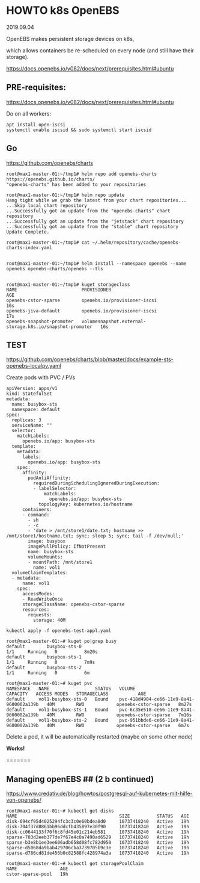 # HOWTO   k8s  OpenEBS 

2019.09.04


OpenEBS makes persistent storage devices on k8s,

which allows containers be re-scheduled on every node (and still have their storage).

https://docs.openebs.io/v082/docs/next/prerequisites.html#ubuntu



## PRE-requisites:    

https://docs.openebs.io/v082/docs/next/prerequisites.html#ubuntu


Do on all workers:

```
apt install open-iscsi
systemctl enable iscsid && sudo systemctl start iscsid
```



## Go


https://github.com/openebs/charts

```
root@max1-master-01:~/tmp1# helm repo add openebs-charts https://openebs.github.io/charts/
"openebs-charts" has been added to your repositories

root@max1-master-01:~/tmp1# helm repo update
Hang tight while we grab the latest from your chart repositories...
...Skip local chart repository
...Successfully got an update from the "openebs-charts" chart repository
...Successfully got an update from the "jetstack" chart repository
...Successfully got an update from the "stable" chart repository
Update Complete.
```


```
root@max1-master-01:~/tmp1# cat ~/.helm/repository/cache/openebs-charts-index.yaml


root@max1-master-01:~/tmp1# helm install --namespace openebs --name openebs openebs-charts/openebs --tls


root@max1-master-01:~/tmp1# kuget storageclass
NAME                        PROVISIONER                                                AGE
openebs-cstor-sparse        openebs.io/provisioner-iscsi                               16s
openebs-jiva-default        openebs.io/provisioner-iscsi                               17s
openebs-snapshot-promoter   volumesnapshot.external-storage.k8s.io/snapshot-promoter   16s
```




## TEST 

https://github.com/openebs/charts/blob/master/docs/example-sts-openebs-localpv.yaml


Create pods with PVC / PVs


```
apiVersion: apps/v1
kind: StatefulSet
metadata:
  name: busybox-sts
  namespace: default
spec:
  replicas: 3
  serviceName: ""
  selector:
    matchLabels:
      openebs.io/app: busybox-sts
  template:
    metadata:
      labels:
        openebs.io/app: busybox-sts
    spec:
      affinity:
        podAntiAffinity:
          requiredDuringSchedulingIgnoredDuringExecution:
          - labelSelector:
              matchLabels:
                openebs.io/app: busybox-sts
            topologyKey: kubernetes.io/hostname
      containers:
      - command:
        - sh
        - -c
        - 'date > /mnt/store1/date.txt; hostname >> /mnt/store1/hostname.txt; sync; sleep 5; sync; tail -f /dev/null;'
        image: busybox
        imagePullPolicy: IfNotPresent
        name: busybox-sts
        volumeMounts:
        - mountPath: /mnt/store1
          name: vol1
  volumeClaimTemplates:
  - metadata:
      name: vol1
    spec:
      accessModes:
      - ReadWriteOnce
      storageClassName: openebs-cstor-sparse
      resources:
        requests:
          storage: 40M
```


```
kubectl apply -f openebs-test-appl.yaml
```

```
root@max1-master-01:~# kuget po|grep busy
default        busybox-sts-0                                                     1/1     Running   0          8m20s
default        busybox-sts-1                                                     1/1     Running   0          7m9s
default        busybox-sts-2                                                     1/1     Running   0          6m

root@max1-master-01:~# kuget pvc
NAMESPACE   NAME                 STATUS   VOLUME                                     CAPACITY   ACCESS MODES   STORAGECLASS           AGE
default     vol1-busybox-sts-0   Bound    pvc-418d4904-ce66-11e9-8a41-9600002a139b   40M        RWO            openebs-cstor-sparse   8m27s
default     vol1-busybox-sts-1   Bound    pvc-6c35e518-ce66-11e9-8a41-9600002a139b   40M        RWO            openebs-cstor-sparse   7m16s
default     vol1-busybox-sts-2   Bound    pvc-951bbde6-ce66-11e9-8a41-9600002a139b   40M        RWO            openebs-cstor-sparse   6m7s
```


Delete a pod, it will be automatically restarted (maybe on some other node)


**Works!**


=======

## Managing openEBS ## (2 b continued)

https://www.credativ.de/blog/howtos/postgresql-auf-kubernetes-mit-hilfe-von-openebs/


```
root@max1-master-01:~# kubectl get disks
NAME                                      SIZE          STATUS   AGE
disk-694cf95d4025294fc3c3c0e60bdea8d0     10737418240   Active   19h
disk-704f37d8861bb96ddcfb435897e30f90     10737418240   Active   19h
disk-cc0644133f70f6c8fd45e01c214eb581     10737418240   Active   19h
sparse-703d2eeb377de7f67e4c0a7498ad6529   10737418240   Active   19h
sparse-b3e8b1ee3ee606adb658d08fc782d950   10737418240   Active   19h
sparse-d5068da9bab429706cba3739705b9c3e   10737418240   Active   19h
sparse-d786cd81de456b0c82588fc428974a3a   10737418240   Active   19h

root@max1-master-01:~# kubectl get storagePoolClaim
NAME                AGE
cstor-sparse-pool   19h
```

